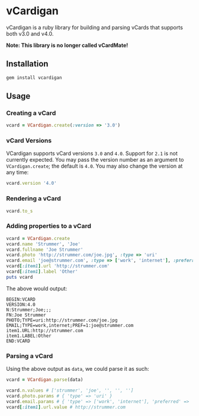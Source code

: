 # vCardigan

vCardigan is a ruby library for building and parsing vCards that supports both
v3.0 and v4.0.

**Note: This library is no longer called vCardMate!**

## Installation

``` bash
gem install vcardigan
```

## Usage
### Creating a vCard

``` ruby
vcard = VCardigan.create(:version => '3.0')
```

### vCard Versions

VCardigan supports vCard versions `3.0` and `4.0`. Support for `2.1` is not
currently expected. You may pass the version number as an argument to
`VCardigan.create`; the default is `4.0`. You may also change the version at
any time:

``` ruby
vcard.version '4.0'
```

### Rendering a vCard

``` ruby
vcard.to_s
```

### Adding properties to a vCard

``` ruby
vcard = VCardigan.create
vcard.name 'Strummer', 'Joe'
vcard.fullname 'Joe Strummer'
vcard.photo 'http://strummer.com/joe.jpg', :type => 'uri'
vcard.email 'joe@strummer.com', :type => ['work', 'internet'], :preferred => 1
vcard[:item1].url 'http://strummer.com'
vcard[:item1].label 'Other'
puts vcard
```
The above would output:
```
BEGIN:VCARD
VERSION:4.0
N:Strummer;Joe;;;
FN:Joe Strummer
PHOTO;TYPE=uri:http://strummer.com/joe.jpg
EMAIL;TYPE=work,internet;PREF=1:joe@strummer.com
item1.URL:http://strummer.com
item1.LABEL:Other
END:VCARD
```

### Parsing a vCard

Using the above output as `data`, we could parse it as such:
``` ruby
vcard = VCardigan.parse(data)

vcard.n.values # ['strummer', 'joe', '', '', '']
vcard.photo.params # { 'type' => 'uri' }
vcard.email.params # { 'type' => ['work', 'internet'], 'preferred' => '1' }
vcard[:item1].url.value # http://strummer.com
```
